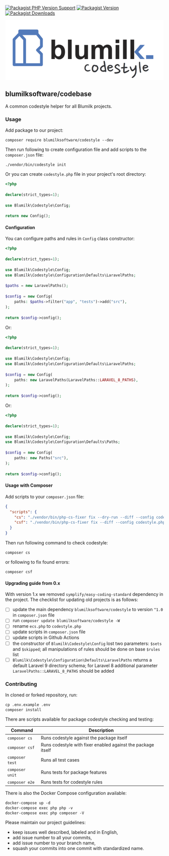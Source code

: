 [![Packagist PHP Version Support](https://img.shields.io/packagist/php-v/blumilksoftware/codestyle?style=for-the-badge)](https://packagist.org/packages/blumilksoftware/codestyle)
[![Packagist Version](https://img.shields.io/packagist/v/blumilksoftware/codestyle?style=for-the-badge)](https://packagist.org/packages/blumilksoftware/codestyle)
[![Packagist Downloads](https://img.shields.io/packagist/dt/blumilksoftware/codestyle?style=for-the-badge)](https://packagist.org/packages/blumilksoftware/codestyle/stats)

![Logo](./logo.png)

## blumilksoftware/codebase
A common codestyle helper for all Blumilk projects.

### Usage
Add package to our project:
```shell
composer require blumilksoftware/codestyle --dev
```

Then run following to create configuration file and add scripts to the `composer.json` file:
```shell
./vendor/bin/codestyle init
```

Or you can create `codestyle.php` file in your project's root directory:
```php
<?php

declare(strict_types=1);

use Blumilk\Codestyle\Config;

return new Config();
```

#### Configuration
You can configure paths and rules in `Config` class constructor:
```php
<?php

declare(strict_types=1);

use Blumilk\Codestyle\Config;
use Blumilk\Codestyle\Configuration\Defaults\LaravelPaths;

$paths = new LaravelPaths();

$config = new Config(
    paths: $paths->filter("app", "tests")->add("src"),
);

return $config->config();
```

Or:
```php
<?php

declare(strict_types=1);

use Blumilk\Codestyle\Config;
use Blumilk\Codestyle\Configuration\Defaults\LaravelPaths;

$config = new Config(
    paths: new LaravelPaths(LaravelPaths::LARAVEL_8_PATHS),
);

return $config->config();
```

Or:
```php
<?php

declare(strict_types=1);

use Blumilk\Codestyle\Config;
use Blumilk\Codestyle\Configuration\Defaults\Paths;

$config = new Config(
    paths: new Paths("src"),
);

return $config->config();
```

#### Usage with Composer
Add scripts to your `composer.json` file:
```json
{
  "scripts": {
    "cs": "./vendor/bin/php-cs-fixer fix --dry-run --diff --config codestyle.php",
    "csf": "./vendor/bin/php-cs-fixer fix --diff --config codestyle.php"
  }
}
```

Then run following command to check codestyle:
```shell
composer cs
```

or following to fix found errors:
```shell
composer csf
```

#### Upgrading guide from 0.x
With version 1.x we removed `symplify/easy-coding-standard` dependency in the project. The checklist for updating old projects is as follows:

- [ ] update the main dependency `blumilksoftware/codestyle` to version `^1.0` in `composer.json` file
- [ ] run `composer update blumilksoftware/codestyle -W`
- [ ] rename `ecs.php` to `codestyle.php`
- [ ] update scripts in `composer.json` file
- [ ] update scripts in Github Actions
- [ ] the constructor of `Blumilk\Codestyle\Config` lost two parameters: `$sets` and `$skipped`; all manipulations of rules should be done on base `$rules` list
- [ ] `Blumilk\Codestyle\Configuration\Defaults\LaravelPaths` returns a default Laravel 9 directory schema; for Laravel 8 additional parameter `LaravelPaths::LARAVEL_8_PATHS` should be added

### Contributing
In cloned or forked repository, run:
```shell
cp .env.example .env
composer install
```

There are scripts available for package codestyle checking and testing:

| Command         | Description                                                  |
|-----------------|--------------------------------------------------------------|
| `composer cs`   | Runs codestyle against the package itself                    | 
| `composer csf`  | Runs codestyle with fixer enabled against the package itself | 
| `composer test` | Runs all test cases                                          | 
| `composer unit` | Runs tests for package features                              | 
| `composer e2e`  | Runs tests for codestyle rules                               | 


There is also the Docker Compose configuration available:
```shell
docker-compose up -d
docker-compose exec php php -v
docker-compose exec php composer -V
```

Please maintain our project guidelines:
* keep issues well described, labeled and in English,
* add issue number to all your commits,
* add issue number to your branch name,
* squash your commits into one commit with standardized name.
